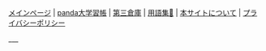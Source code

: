 [メインページ](https://sidestory.pandanote.info/) \| [panda大学習帳](https://pandanote.info/) \| [第三倉庫](https://vsse.pandanote.info/) \| [用語集📒](https://sidestory.pandanote.info/glossary.html) \| [本サイトについて](https://sidestory.pandanote.info/about/) \| [プライバシーポリシー](https://pandanote.info/?page_id=69)

<div id="gcse-at-sidestory">
<script async src="https://cse.google.com/cse.js?cx=0d55e505b0fb63f1f"></script>
<div class="gcse-search"></div>
</div>
___

